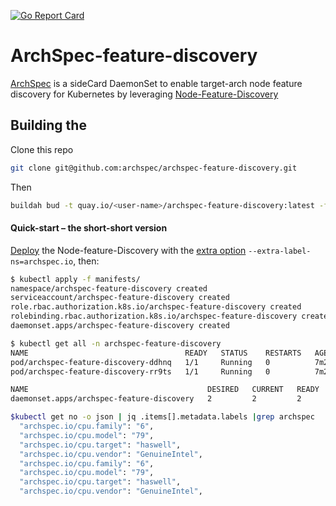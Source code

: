 [![Go Report Card](https://goreportcard.com/badge/github.com/archspec/archspec-feature-discovery)](https://goreportcard.com/report/github.com/archspec/archspec-feature-discovery)

# ArchSpec-feature-discovery

[ArchSpec](https://github.com/archspec/archspec) is a sideCard DaemonSet to enable target-arch node feature discovery for Kubernetes
by leveraging [Node-Feature-Discovery](https://github.com/kubernetes-sigs/node-feature-discovery)

## Building the 

Clone this repo

```bash
git clone git@github.com:archspec/archspec-feature-discovery.git
```
Then 

```bash
buildah bud -t quay.io/<user-name>/archspec-feature-discovery:latest -f Dockerfile .
```


#### Quick-start – the short-short version

[Deploy](https://kubernetes-sigs.github.io/node-feature-discovery/v0.7/get-started/deployment-and-usage.html) the Node-feature-Discovery with the [extra option](https://kubernetes-sigs.github.io/node-feature-discovery/v0.7/advanced/master-commandline-reference.html#extra-label-ns) `--extra-label-ns=archspec.io`, then:

``` bash
$ kubectl apply -f manifests/
namespace/archspec-feature-discovery created
serviceaccount/archspec-feature-discovery created
role.rbac.authorization.k8s.io/archspec-feature-discovery created
rolebinding.rbac.authorization.k8s.io/archspec-feature-discovery created
daemonset.apps/archspec-feature-discovery created

$ kubectl get all -n archspec-feature-discovery
NAME                                   READY   STATUS    RESTARTS   AGE
pod/archspec-feature-discovery-ddhnq   1/1     Running   0          7m21s
pod/archspec-feature-discovery-rr9ts   1/1     Running   0          7m21s

NAME                                        DESIRED   CURRENT   READY   UP-TO-DATE   AVAILABLE   NODE SELECTOR                     AGE
daemonset.apps/archspec-feature-discovery   2         2         2       2            2           node-role.kubernetes.io/worker=   7m22

$kubectl get no -o json | jq .items[].metadata.labels |grep archspec
  "archspec.io/cpu.family": "6",
  "archspec.io/cpu.model": "79",
  "archspec.io/cpu.target": "haswell",
  "archspec.io/cpu.vendor": "GenuineIntel",
  "archspec.io/cpu.family": "6",
  "archspec.io/cpu.model": "79",
  "archspec.io/cpu.target": "haswell",
  "archspec.io/cpu.vendor": "GenuineIntel",

```

